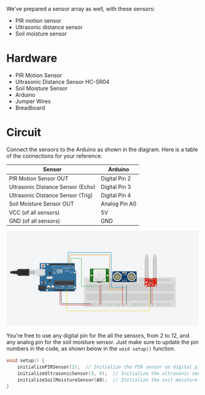 We've prepared a sensor array as well, with these sensors:
*   PIR motion sensor
*   Ultrasonic distance sensor
*   Soil moisture sensor

# Hardware
- PIR Motion Sensor
- Ultrasonic Distance Sensor HC-SR04
- Soil Moisture Sensor
- Arduino
- Jumper Wires
- Breadboard

# Circuit
Connect the sensors to the Arduino as shown in the diagram. Here is a table of the connections for your reference:

| Sensor | Arduino |
| --- | --- |
| PIR Motion Sensor OUT | Digital Pin 2 |
| Ultrasonic Distance Sensor (Echo) | Digital Pin 3 |
| Ultrasonic Distance Sensor (Trig) | Digital Pin 4 |
| Soil Moisture Sensor OUT | Analog Pin A0 |
| VCC (of all sensors) | 5V |
| GND (of all sensors) | GND |

![diagram](diagram.jpeg)

You're free to use any digital pin for the all the sensors, from 2 to 12, and any analog pin for the soil moisture sensor. Just make sure to update the pin numbers in the code, as shown below in the `void setup()` function.

```cpp
void setup() {
    initializePIRSensor(2);  // Initialize the PIR sensor on digital pin 2
    initializeUltrasonicSensor(3, 4);  // Initialize the ultrasonic sensor on digital pins 3 and 4
    initializeSoilMoistureSensor(A0);  // Initialize the soil moisture sensor on analog pin A0
}
```